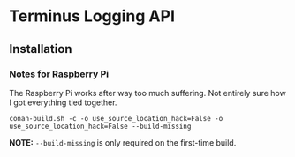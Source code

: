 #  Terminus Logging API


## Installation

### Notes for Raspberry Pi

The Raspberry Pi works after way too much suffering.  Not entirely sure how I got everything tied together.

    conan-build.sh -c -o use_source_location_hack=False -o use_source_location_hack=False --build-missing

**NOTE:** `--build-missing` is only required on the first-time build.
